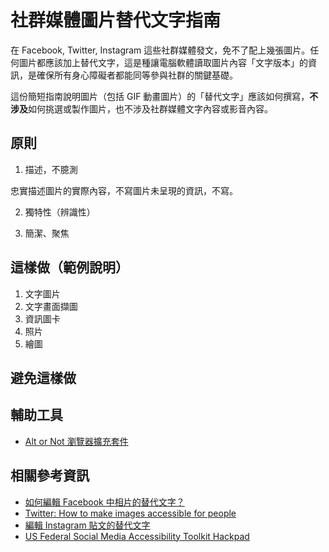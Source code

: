 # 社群媒體圖片替代文字指南

在 Facebook, Twitter, Instagram 這些社群媒體發文，免不了配上幾張圖片。任何圖片都應該加上替代文字，這是種讓電腦軟體讀取圖片內容「文字版本」的資訊，是確保所有身心障礙者都能同等參與社群的關鍵基礎。

這份簡短指南說明圖片（包括 GIF 動畫圖片）的「替代文字」應該如何撰寫，**不涉及**如何挑選或製作圖片，也不涉及社群媒體文字內容或影音內容。

## 原則

1. 描述，不臆測

忠實描述圖片的實際內容，不寫圖片未呈現的資訊，不寫。

2. 獨特性（辨識性）



3. 簡潔、聚焦



## 這樣做（範例說明）

1. 文字圖片
2. 文字畫面擷圖
3. 資訊圖卡
4. 照片
5. 繪圖

## 避免這樣做


## 輔助工具

- [Alt or Not 瀏覽器擴充套件](https://www.abitofaccess.com/alt-or-not)

## 相關參考資訊

- [如何編輯 Facebook 中相片的替代文字？](https://www.facebook.com/help/214124458607871)
- [Twitter: How to make images accessible for people](https://help.twitter.com/en/using-twitter/picture-descriptions)
- [編輯 Instagram 貼文的替代文字](https://help.instagram.com/503708446705527)
- [US Federal Social Media Accessibility Toolkit Hackpad](https://digital.gov/resources/federal-social-media-accessibility-toolkit-hackpad/)
